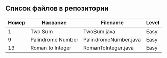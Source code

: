 ## Список файлов в репозитории ##

| Номер  | Название | Filename              | Level |
|--------|--|-----------------------| ------|
| 1      | Two Sum | TwoSum.java           | Easy  |
| 9      | Palindrome Number | PalindromeNumber.java | Easy  |
| 13     | Roman to Integer | RomanToInteger.java | Easy  |